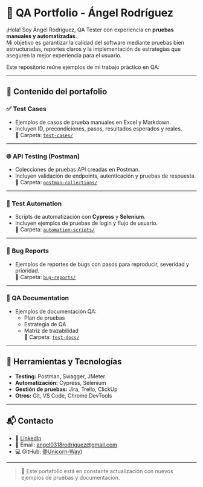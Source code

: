 # 🧪 QA Portfolio - Ángel Rodríguez

¡Hola! Soy Ángel Rodríguez, QA Tester con experiencia en **pruebas manuales y automatizadas**.  
Mi objetivo es garantizar la calidad del software mediante pruebas bien estructuradas, reportes claros y la implementación de estrategias que aseguren la mejor experiencia para el usuario.

Este repositorio reúne ejemplos de mi trabajo práctico en QA:  

---

## 📂 Contenido del portafolio

### ✅ Test Cases
- Ejemplos de casos de prueba manuales en Excel y Markdown.  
- Incluyen ID, precondiciones, pasos, resultados esperados y reales.  
📌 Carpeta: [`test-cases/`](./test-cases)

---

### 🌐 API Testing (Postman)
- Colecciones de pruebas API creadas en Postman.  
- Incluyen validación de endpoints, autenticación y pruebas de respuesta.  
📌 Carpeta: [`postman-collections/`](./postman-collections)

---

### 🤖 Test Automation
- Scripts de automatización con **Cypress** y **Selenium**.  
- Incluyen ejemplos de pruebas de login y flujo de usuario.  
📌 Carpeta: [`automation-scripts/`](./automation-scripts)

---

### 🐞 Bug Reports
- Ejemplos de reportes de bugs con pasos para reproducir, severidad y prioridad.  
📌 Carpeta: [`bug-reports/`](./bug-reports)

---

### 📑 QA Documentation
- Ejemplos de documentación QA:  
  - Plan de pruebas  
  - Estrategia de QA  
  - Matriz de trazabilidad  
📌 Carpeta: [`test-docs/`](./test-docs)

---

## 🔧 Herramientas y Tecnologías
- **Testing:** Postman, Swagger, JMeter  
- **Automatización:** Cypress, Selenium  
- **Gestión de pruebas:** Jira, Trello, ClickUp  
- **Otros:** Git, VS Code, Chrome DevTools  

---

## 📬 Contacto
- 💼 [LinkedIn](www.linkedin.com/in/angel-rodriguez-407980306)  
- 📧 Email: angel0318rodriguez@gmail.com 
- 💻 GitHub: [@Unicorn-Way](https://github.com/Unicorn-Way))  

---

> 🚀 Este portafolio está en constante actualización con nuevos ejemplos de pruebas y documentación.
